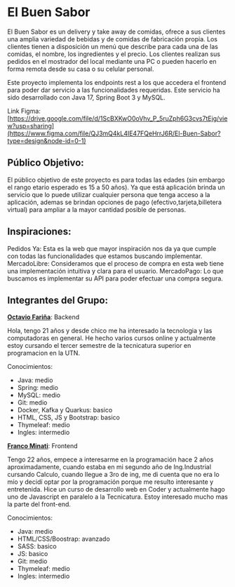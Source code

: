 # El Buen Sabor
El Buen Sabor es un delivery y take away de comidas, ofrece a sus clientes una amplia variedad de bebidas y de comidas de fabricación propia. Los clientes tienen a disposición un menú que describe para cada una de las comidas, el nombre, los ingredientes y el precio. Los clientes realizan sus pedidos en el mostrador del local mediante una PC o pueden hacerlo en forma remota desde su casa o su celular personal.

Este proyecto implementa los endpoints rest a los que accedera el frontend para poder dar servicio a las funcionalidades requeridas. Este servicio ha sido desarrollado con Java 17, Spring Boot 3 y MySQL.

Link Figma: [https://drive.google.com/file/d/1ScBXKwO0oVhv_P_5ruZph6G3cvs7tEjg/view?usp=sharing](https://www.figma.com/file/QJ3mQ4kL4IE47FQeHrrJ6R/El-Buen-Sabor?type=design&node-id=0-1)

## Público Objetivo:
El público objetivo de este proyecto es para todas las edades (sin embargo el rango etario esperado es 15 a 50 años). Ya que está aplicación brinda un servicio que lo puede utilizar cualquier persona que tenga acceso a la aplicación, ademas se brindan opciones de pago (efectivo,tarjeta,billetera virtual) para ampliar a la mayor cantidad posible de personas.

## Inspiraciones: 
Pedidos Ya: Esta es la web que mayor inspiración nos da ya que cumple con todas las funcionalidades que estamos buscando implementar.
MercadoLibre: Consideramos que el proceso de compra en esta web tiene una implementación intuitiva y clara para el usuario.
MercadoPago: Lo que buscamos es implementar su API para poder efectuar una compra segura.

## Integrantes del Grupo:
[**Octavio Fariña**](https://github.com/octaviofarinia): Backend

Hola, tengo 21 años y desde chico me ha interesado la tecnologia y las computadoras en general. He hecho varios cursos online y actualmente estoy cursando el tercer semestre de la tecnicatura superior en programacion en la UTN.

Conocimientos:
- Java: medio
- Spring: medio
- MySQL: medio
- Git: medio
- Docker, Kafka y Quarkus: basico
- HTML, CSS, JS y Bootstrap: basico
- Thymeleaf: medio
- Ingles: intermedio


[**Franco Minati**](https://github.com/FrancoMinati): Frontend

Tengo 22 años, empece a interesarme en la programación hace 2 años aproximadamente, cuando estaba en mi segundo año de Ing.Industrial cursando Calculo, cuando llegue a 3ro de ing, me di cuenta que no era lo mío y decidí optar por la programación porque me resulto interesante y entretenida. 
Hice un curso de desarrollo web en Coder y actualmente hago uno de Javascript en paralelo a la Tecnicatura. Estoy interesado mucho mas la parte del front-end.

Conocimientos:
- Java: medio
- HTML/CSS/Boostrap: avanzado
- SASS: basico
- JS: basico
- Git: medio
- Thymeleaf: medio
- Ingles: intermedio
